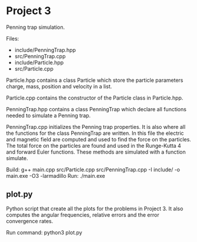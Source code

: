 # Project 3

Penning trap simulation. 

Files:
- include/PenningTrap.hpp
- src/PenningTrap.cpp
- include/Particle.hpp
- src/Particle.cpp

Particle.hpp contains a class Particle which store the particle parameters charge, mass, position and velocity in a list.

Particle.cpp contains the constructor of the Particle class in Particle.hpp.

PenningTrap.hpp contains a class PenningTrap which declare all functions needed to simulate a Penning trap.

PenningTrap.cpp initializes the Penning trap properties. It is also where all the functions for the class PenningTrap 
are written. In this file the electric and magnetic field are computed and used to find the force on the particles. 
The total force on the particles are found and used in the Runge-Kutta 4 and forward Euler functions. These methods 
are simulated with a function simulate.

Build: g++ main.cpp src/Particle.cpp src/PenningTrap.cpp -I include/ -o main.exe -O3 -larmadillo
Run: ./main.exe

plot.py
----
Python script that create all the plots for the problems in Project 3. It also computes the angular 
frequencies, relative errors and the error convergence rates.

Run command: python3 plot.py
